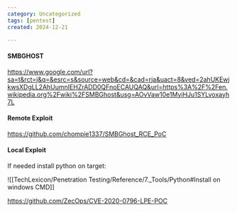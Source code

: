 ```yaml
---
category: Uncategorized
tags: [pentest]
created: 2024-12-21

---
```

#### SMBGHOST
https://www.google.com/url?sa=t&rct=j&q=&esrc=s&source=web&cd=&cad=rja&uact=8&ved=2ahUKEwjkwsXDgLL2AhUumnIEHZrADD0QFnoECAUQAQ&url=https%3A%2F%2Fen.wikipedia.org%2Fwiki%2FSMBGhost&usg=AOvVaw10e1MyiHJu1SYLvoxayh7L

#### Remote Exploit
https://github.com/chompie1337/SMBGhost_RCE_PoC



#### Local Exploit 
If needed install python on target:

![[TechLexicon/Penetration Testing/Reference/7._Tools/Python#Install on windows CMD]]

https://github.com/ZecOps/CVE-2020-0796-LPE-POC



